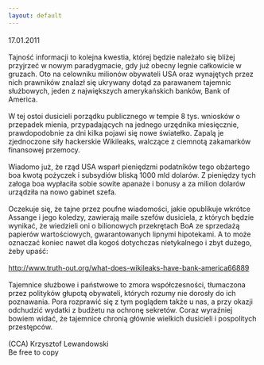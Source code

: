 ```yaml
---
layout: default
---
```

<!--57--><p style="margin: 0px 0px 18px; font-size: 18px; font-family: Helvetica;">
17.01.2011<br><br>Tajność informacji to kolejna kwestia, której będzie należało się bliżej przyjrzeć w nowym paradygmacie, gdy już obecny legnie całkowicie w gruzach. Oto na celowniku milionów obywateli USA oraz wynajętych przez nich prawników znalazł się ukrywany dotąd za parawanem tajemnic służbowych, jeden z największych amerykańskich banków, Bank of America.<br><br>W tej ostoi dusicieli porządku publicznego w tempie 8 tys. wniosków o przepadek mienia, przypadających na jednego urzędnika miesięcznie, prawdopodobnie za dni kilka pojawi się nowe światełko. Zapalą je zjednoczone siły hackerskie Wikileaks, walczące z ciemnotą zakamarków finansowej przemocy.<br><br>Wiadomo już, że rząd USA wsparł pieniędzmi podatników tego obżartego boa kwotą pożyczek i subsydiów bliską 1000 mld dolarów. Z pieniędzy tych załoga boa wypłaciła sobie sowite apanaże i bonusy a za milion dolarów urządziła na nowo gabinet szefa.<br><br>Oczekuje się, że tajne przez poufne wiadomości, jakie opublikuje wkrótce Assange i jego koledzy, zawierają maile szefów dusiciela, z których będzie wynikać, że wiedzieli oni o bilionowych przekrętach BoA ze sprzedażą papierów wartościowych, gwarantowanych lipnymi hipotekami. A to może oznaczać koniec nawet dla kogoś dotychczas nietykalnego i zbyt dużego, żeby upaść:<br><br>http://www.truth-out.org/what-does-wikileaks-have-bank-america66889<br><br>Tajemnice służbowe i państwowe to zmora współczesności, tłumaczona przez polityków głupotą obywateli, których rozumy nie dorosły do ich poznawania. Pora rozprawić się z tym poglądem także u nas, a przy okazji odchudzić wydatki z budżetu na ochronę sekretów. Coraz wyraźniej bowiem widać, że tajemnice chronią głównie wielkich dusicieli i pospolitych przestępców.<br><br>(CCA) Krzysztof Lewandowski<br>Be free to copy<br><br></p>
